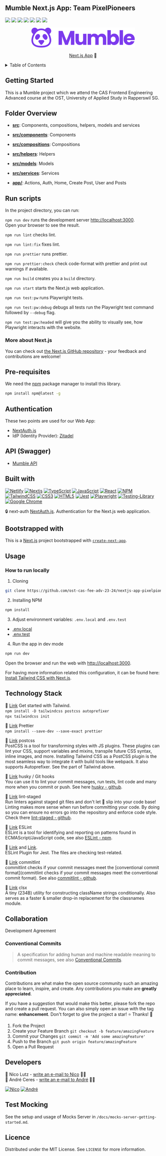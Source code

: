 ## Mumble Next.js App: Team PixelPioneers

![](https://img.shields.io/github/issues-pr/ost-cas-fee-adv-23-24/nextjs-app-pixelpioneers)
![](https://img.shields.io/github/discussions/ost-cas-fee-adv-23-24/nextjs-app-pixelpioneers)
![](https://img.shields.io/github/issues/ost-cas-fee-adv-23-24/nextjs-app-pixelpioneers)
![](https://img.shields.io/github/actions/workflow/status/ost-cas-fee-adv-23-24/nextjs-app-pixelpioneers/3-test-jest.yml?label=test%20jest)
![](https://img.shields.io/github/actions/workflow/status/ost-cas-fee-adv-23-24/nextjs-app-pixelpioneers/4-test-playwright.yml?label=test%20e2e)
![](https://img.shields.io/github/license/ost-cas-fee-adv-23-24/nextjs-app-pixelpioneers)
![](https://img.shields.io/github/contributors/ost-cas-fee-adv-23-24/nextjs-app-pixelpioneers)

<section align="center">
  <a href="https://ost-cas-fee-adv-23-24.github.io/design-system-component-library-pixelpioneers">
    <img src="https://raw.githubusercontent.com/ost-cas-fee-adv-23-24/design-system-component-library-pixelpioneers/main/src/docs/assets/mumble-logo.png" alt="PixelPioneers">
  </a>

[Next.js App](https://rococo-churros-9a687a.netlify.app/) 🚀

</section>

<!-- TABLE OF CONTENTS -->
<details>
  <summary>Table of Contents</summary>
  <ol>
    <li><a href="#getting-started">Getting Started</a></li>
    <li><a href="#folder-overview">Folder Overview</a></li>
    <li><a href="#available-scripts">Run scripts</a></li>
    <li><a href="#pre-requisites">Pre-requisites</a></li>
    <li><a href="#authentication">Authentication</a></li>
    <li><a href="#built-with">Built with</a></li>
    <li><a href="#bootstrapped-with">Bootstrapped with</a></li>
    <li><a href="#usage">Usage</a></li>
    <li><a href="#technology-stack">Technology Stack</a></li>
    <li><a href="#collaboration">Collaboration</a></li>
    <li><a href="#developers">Developers</a></li>
    <li><a href="#licence">Licence</a></li>
  </ol>
</details>

## Getting Started

This is a Mumble project which we attend the CAS Frontend Engineering Advanced course at the OST, University of Applied Study in Rapperswil SG.

## Folder Overview

- [**src**](src): Components, compositions, helpers, models and services
- [**src/components**](src/components): Components
- [**src/compositions**](src/compositions): Compositions
- [**src/helpers**](src/helpers): Helpers
- [**src/models**](src/models): Models
- [**src/services**](src/services): Services

- [**app/**](app/): Actions, Auth, Home, Create Post, User and Posts

## Run scripts

In the project directory, you can run:

`npm run dev` runs the development server [http://localhost:3000](http://localhost:3000).
<br/>
Open your browser to see the result.

`npm run lint` checks lint.

`npm run lint:fix` fixes lint.

`npm run prettier` runs prettier.

`npm run prettier:check` check code-format with prettier and print out warnings if available.

`npm run build` creates you a `build` directory.

`npm run start` starts the Next.js web application.

`npm run test:pw` runs Playwright tests.

`npm run test:pw:debug` debugs all tests run the Playwright test command followed by `--debug` flag.

`npm run test:pw:headed` will give you the ability to visually see, how Playwright interacts with the website.

### More about Next.js

You can check out [the Next.js GitHub repository](https://github.com/vercel/next.js/) - your feedback and contributions
are welcome!

## Pre-requisites

We need the [npm](https://www.npmjs.com/) package manager to install this library.

```sh
npm install npm@latest -g
```

## Authentication

These two points are used for our Web App:

- [NextAuth.js](https://next-auth.js.org/)
- IdP (Identity Provider): [Zitadel](https://zitadel.com/)

## API (Swagger)

- [Mumble API](https://mumble-api-prod-4cxdci3drq-oa.a.run.app/index.html)

## Built with

[![Netlify][Netlify]][Netlify-url]
[![Nextjs][Nextjs]][Nextjs-url]
[![TypeScript][TypeScript]][TypeScript-url]
[![JavaScript][JavaScript]][JavaScript-url]
[![React][React.js]][React-url]
[![NPM][NPM]][NPM-url]
[![TailwindCSS][TailwindCSS]][TailwindCSS-url]
[![CSS3][CSS3]][CSS3-url]
[![HTML5][HTML5]][HTML5-url]
[![Jest][Jest]][Jest-url]
[![Playwright][Playwright]][Playwright-url]
[![Testing-Library][Testing-Library]][Testing-Library-url]
[![Google Chrome][Google Chrome]][Google Chrome-url]

🔒 next-auth [NextAuth.js](https://authjs.dev/). Authentication for the Next.js web application.

## Bootstrapped with

This is a [Next.js](https://nextjs.org/) project bootstrapped
with [`create-next-app`](https://github.com/vercel/next.js/tree/canary/packages/create-next-app).

## Usage

### How to run locally

1. Cloning

```sh
git clone https://github.com/ost-cas-fee-adv-23-24/nextjs-app-pixelpioneers
```

2. Installing NPM

```bash
npm install
```

3. Adjust environment variables: `.env.local` and `.env.test`

- [.env.local](.env.local)
- [.env.test](.env.test)

4. Run the app in dev mode

```bash
npm run dev
```

Open the browser and run the web with [http://localhost:3000](http://localhost:3000).

For having more information related this configuration, it can be found
here: [Install Tailwind CSS with Next.js](https://tailwindcss.com/docs/guides/nextjs).

## Technology Stack

📎 [Link](https://www.npmjs.com/package/tailwindcss) Get started with Tailwind.
<br/>
`npm install -D tailwindcss postcss autoprefixer`
<br/>
`npx tailwindcss init`

📎 [Link](https://prettier.io/docs/en/install) Prettier
<br/>
`npm install --save-dev --save-exact prettier`

📎 [Link](https://www.npmjs.com/package/postcss) postcss
<br/>
PostCSS is a tool for transforming styles with JS plugins. These plugins can lint your CSS, support variables and
mixins, transpile future CSS syntax, inline images, and more. Installing Tailwind CSS as a PostCSS plugin is the most
seamless way to integrate it with build tools like webpack.
It also supports Autoprefixer. See the part of Tailwind above.

📎 [Link](https://www.npmjs.com/package/husky) husky / Git hooks
<br/>
You can use it to lint your commit messages, run tests, lint code and many more when you commit or push. See
here [husky - github](https://typicode.github.io/husky/).

📎 [Link](https://www.npmjs.com/package/lint-staged) lint-staged
<br/>
Run linters against staged git files and don't let 💩 slip into your code base! Linting makes more sense when run before
committing your code. By doing so you can ensure no errors go into the repository and enforce code style. Check
there [lint-staged - github](https://github.com/okonet/lint-staged).

📎 [Link](https://eslint.org/docs/latest/use/getting-started) ESLint
<br/>
ESLint is a tool for identifying and reporting on patterns found in ECMAScript/JavaScript code, see
also [ESLint - npm](https://www.npmjs.com/package/eslint).

📎 [Link](https://www.npmjs.com/package/eslint-plugin-jest) and [Link](https://github.com/jest-community/jest-runner-eslint).
<br/>
ESLint Plugin for Jest. The files are checking test-related.

📎 [Link](https://commitlint.js.org/#/) commitlint
<br/>
commitlint checks if your commit messages meet
the [conventional commit format](commitlint checks if your commit messages meet the conventional commit format). See
also [commitlint - github](https://github.com/conventional-changelog/commitlint).

📎 [Link](https://www.npmjs.com/package/clsx) clsx
<br/>
A tiny (234B) utility for constructing className strings conditionally.
Also serves as a faster & smaller drop-in replacement for the classnames module.

## Collaboration

Development Agreement

### Conventional Commits

> A specification for adding human and machine readable meaning to commit messages, see
> also [Conventional Commits](https://www.conventionalcommits.org/en/v1.0.0/).

### Contribution

Contributions are what make the open source community such an amazing place to learn, inspire, and create. Any
contributions you make are **greatly appreciated**.

If you have a suggestion that would make this better, please fork the repo and create a pull request. You can also
simply open an issue with the tag name: **enhancement**.
Don't forget to give the project a star! ⭐️ Thanks! 🙏

1. Fork the Project
2. Create your Feature Branch `git checkout -b feature/amazingFeature`
3. Commit your Changes `git commit -m 'Add some amazingFeature'`
4. Push to the Branch `git push origin feature/amazingFeature`
5. Open a Pull Request

## Developers

👋 Nico Lutz - [write an e-mail to Nico](mailto:nico.lutz@ost.ch) 👨‍💻<br/>
👋 André Ceres - [write an e-mail to André](mailto:andre.ceres@ost.ch) 👨‍💻

<a href='https://github.com/Nigothazine' spellcheck='false'><img src="https://avatars.githubusercontent.com/u/29041124?v=4" width="50;" alt="Nico"/></a>
<a href='https://github.com/aceres' spellcheck='false'><img src="https://avatars.githubusercontent.com/u/1326993?v=4" width="50;" alt="André"/></a>

## Test Mocking

See the setup and usage of Mocks Server in `/docs/mocks-server-getting-started.md`.

## Licence

Distributed under the MIT License. See `LICENSE` for more information.

<!-- MARKDOWN LINKS & IMAGES -->
<!-- https://www.markdownguide.org/basic-syntax/#reference-style-links -->

[Netlify]: https://img.shields.io/badge/Netlify-00C7B7?style=for-the-badge&logo=netlify&logoColor=white
[Netlify-url]: https://reactjs.org/
[React.js]: https://img.shields.io/badge/React-20232A?style=for-the-badge&logo=react&logoColor=61DAFB
[React-url]: https://reactjs.org/
[Google Chrome]: https://img.shields.io/badge/Google%20Chrome-4285F4?style=for-the-badge&logo=GoogleChrome&logoColor=white
[Google Chrome-url]: https://www.google.com/chrome/
[Storybook]: https://img.shields.io/badge/-Storybook-FF4785?style=for-the-badge&logo=storybook&logoColor=white
[Storybook-url]: https://storybook.js.org/
[NPM]: https://img.shields.io/badge/NPM-%23CB3837.svg?style=for-the-badge&logo=npm&logoColor=white
[NPM-url]: https://www.npmjs.com/
[TailwindCSS]: https://img.shields.io/badge/tailwindcss-%2338B2AC.svg?style=for-the-badge&logo=tailwind-css&logoColor=white
[TailwindCSS-url]: https://tailwindcss.com/
[CSS3]: https://img.shields.io/badge/css3-%231572B6.svg?style=for-the-badge&logo=css3&logoColor=white
[CSS3-url]: https://developer.mozilla.org/en-US/docs/Web/CSS/Reference
[HTML5]: https://img.shields.io/badge/html5-%23E34F26.svg?style=for-the-badge&logo=html5&logoColor=white
[HTML5-url]: https://developer.mozilla.org/en-US/docs/Glossary/HTML5
[JavaScript]: https://img.shields.io/badge/javascript-%23323330.svg?style=for-the-badge&logo=javascript&logoColor=%23F7DF1E
[JavaScript-url]: https://developer.mozilla.org/en-US/docs/Web/JavaScript
[TypeScript]: https://img.shields.io/badge/typescript-%23007ACC.svg?style=for-the-badge&logo=typescript&logoColor=white
[TypeScript-url]: https://www.typescriptlang.org/
[Nextjs]: https://img.shields.io/badge/next.js-000000?style=for-the-badge&logo=nextdotjs&logoColor=white
[Nextjs-url]: https://nextjs.org/
[Jest]: https://img.shields.io/badge/-jest-%23C21325?style=for-the-badge&logo=jest&logoColor=white
[Jest-url]: https://jestjs.io/
[Playwright]: https://img.shields.io/static/v1?style=for-the-badge&message=Playwright&color=2EAD33&logo=Playwright&logoColor=FFFFFF&label=
[Playwright-url]: https://playwright.dev/
[Testing-Library]: https://img.shields.io/badge/-TestingLibrary-%23E33332?style=for-the-badge&logo=testing-library&logoColor=white
[Testing-Library-url]: https://testing-library.com/
